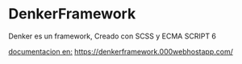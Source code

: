 # DenkerFramework
Denker es un framework, Creado con SCSS y ECMA SCRIPT 6


<a href ="https://denkerframework.000webhostapp.com/" target="_blank">documentacion en:</a>
https://denkerframework.000webhostapp.com/
